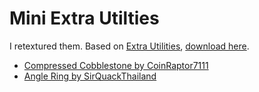# Mini Extra Utilties

I retextured them. Based on [Extra Utilities](https://ftbwiki.org/Extra_Utilities), [download here](https://www.curseforge.com/minecraft/mc-mods/extra-utilities).


- [Compressed Cobblestone by CoinRaptor7111](https://mcpedl.com/compressed-cobblestone-addon/)
- [Angle Ring by SirQuackThailand](https://mcpedl.com/angel-ring-addon/)
